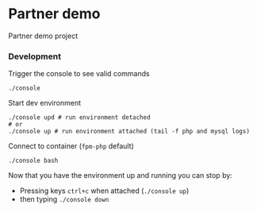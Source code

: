 # Partner demo

Partner demo project

### Development

Trigger the console to see valid commands
```shell script
./console
```

Start dev environment
```shell script
./console upd # run environment detached
# or
./console up # run environment attached (tail -f php and mysql logs)
```

Connect to container (`fpm-php` default)
```shell script
./console bash
```

Now that you have the environment up and running you can stop by:
 - Pressing keys `ctrl+c` when attached (`./console up`)
 - then typing `./console down`

